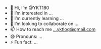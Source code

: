 - 👋 Hi, I’m @YKT180
- 👀 I’m interested in ...
- 🌱 I’m currently learning ...
- 💞️ I’m looking to collaborate on ...
- 📫 How to reach me ...yktloq@gmail.com
- 😄 Pronouns: ...
- ⚡ Fun fact: ...

<!---
YKT180/YKT180 is a ✨ special ✨ repository because its `README.md` (this file) appears on your GitHub profile.
You can click the Preview link to take a look at your changes.
--->
